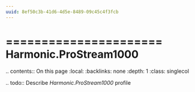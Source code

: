 ```yaml
---
uuid: 8ef50c3b-41d6-4d5e-8489-09c45c4f3fcb
---
```



======================
Harmonic.ProStream1000
======================

.. contents:: On this page
    :local:
    :backlinks: none
    :depth: 1
    :class: singlecol

.. todo::
    Describe *Harmonic.ProStream1000* profile

